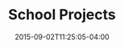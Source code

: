 ---
title: School Projects
date: 2015-09-02T11:25:05-04:00
menu:
  sidebar:
    name: School Projects
    identifier: school
    weight: 20
---